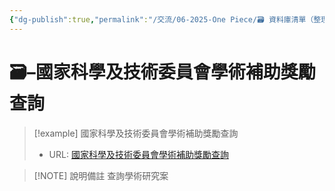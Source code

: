 ```yaml
---
{"dg-publish":true,"permalink":"/交流/06-2025-One Piece/🗃️ 資料庫清單（整理中）/國家科學及技術委員會學術補助獎勵查詢/","title":"國家科學及技術委員會學術補助獎勵查詢","tags":["政策報告","🗃️資料庫","研究論文"],"noteIcon":"3","created":"2025-05-30T05:17:36.497+08:00","updated":"2025-05-30T05:18:22.218+08:00"}
---
```




# 🗃️–國家科學及技術委員會學術補助獎勵查詢



> [!example] 國家科學及技術委員會學術補助獎勵查詢
> - URL: [國家科學及技術委員會學術補助獎勵查詢](https://wsts.nstc.gov.tw/STSWeb/Award/AwardMultiQuery.aspx)



> [!NOTE] 說明備註
> 查詢學術研究案


